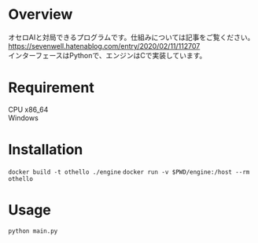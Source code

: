 # Overview
オセロAIと対局できるプログラムです。仕組みについては記事をご覧ください。  
https://sevenwell.hatenablog.com/entry/2020/02/11/112707  
インターフェースはPythonで、エンジンはCで実装しています。

# Requirement
CPU x86_64  
Windows

# Installation
`docker build -t othello ./engine`
`docker run -v $PWD/engine:/host --rm othello`

# Usage
`python main.py`
